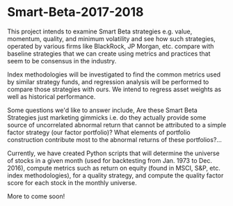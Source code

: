 # Smart-Beta-2017-2018

This project intends to examine Smart Beta strategies e.g. value, momentum, quality, and minimum volatility
and see how such strategies, operated by various firms like BlackRock, JP Morgan, etc. compare with baseline strategies
that we can create using metrics and practices that seem to be consensus in the industry.

Index methodologies will be investigated to find the common metrics used by similar strategy funds, and regression
analysis will be performed to compare those strategies with ours. We intend to regress asset weights as well as 
historical performance.

Some questions we'd like to answer include, Are these Smart Beta Strategies just marketing gimmicks i.e. do they actually
provide some source of uncorrelated abnormal return that cannot be attributed to a simple factor strategy (our factor portfolio)?
What elements of portfolio construction contribute most to the abnormal returns of these portfolios?...

Currently, we have created Python scripts that will determine the universe of stocks in a given month (used for backtesting
from Jan. 1973 to Dec. 2016), compute metrics such as return on equity (found in MSCI, S&P, etc. index methodologies), 
for a quality strategy, and compute the quality factor score for each stock in the monthly universe.

More to come soon!   

